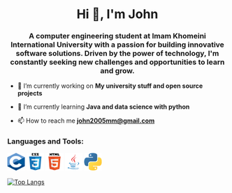 <h1 align="center">Hi 👋, I'm John</h1>
<h3 align="center">A computer engineering student at Imam Khomeini International University with a passion for building innovative software solutions. Driven by the power of technology, I'm constantly seeking new challenges and opportunities to learn and grow.</h3>

- 🔭 I’m currently working on **My university stuff and open source projects**

- 🌱 I’m currently learning **Java and data science with python**

- 📫 How to reach me **john2005mm@gmail.com**

### Languages and Tools:
<img src="./skills/C.png" alt="C" width="40" height="40"/> <img src="https://raw.githubusercontent.com/devicons/devicon/master/icons/css3/css3-original-wordmark.svg" alt="CSS" width="40" height="40"/> <img src="https://raw.githubusercontent.com/devicons/devicon/master/icons/html5/html5-original-wordmark.svg" alt="html" width="40" height="40"/> <img src="./skills/java.png" alt="java" width="40" height="40"/> <a href="https://www.java.com" target="_blank" rel="noreferrer">  <img src="./skills/python.png" alt="python" width="40" height="40"/>

<p><img align="center" src="https://github-readme-stats.vercel.app/api/top-langs/?username=John-6670&layout=donut&theme=merko" alt="Top Langs" /></p>

